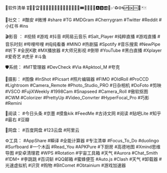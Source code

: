 🔰软件清单
🎖🥇🏅🏆🎨🎱💫🌟🎉🎊🎁💓💯📣🔔🇨🇳🎫🎟📆🉑🈲🉐🅰️🅱️🆎🔞✅♻️🌐🌀🆙🆗🆒🎵🃏🀄️

🤩社交： #酷安 #微博 #share #TG #MDGram #Cherrygram #Twitter #Reddit #小红书 #ins

🎬影音 ： #视频 #游戏 #抖音 #网易云音乐 #Salt_Player #纯粹直播 #游戏直播 #音乐时刻 #哔哩哔哩 #纯纯看番 #MINO #热剧猫 #Spotify #音乐搜索 #NewPipe #听下 #全民K歌 #MX播放器 #大师兄影视 #倒带 #YouTube #黑白直播 #Xplayer #爱奇艺 #虎牙 #斗鱼

🛡系统： #MT管理器 #DevCheck #Via #Apktool_M #夸克

📸摄影： #图像 #InShot #Picsart #照片编辑器 #FIMO #OldRoll #ProCCD #Lightroom #Camera_Remote #Photo_Studio_PRO #日杂相机 #DoFoto #剪映 #VSCO #FujiXWeekly #1998Cam #Snapseed #Camera_Roll #傲软抠图 #CWM #Colorizer #PrettyUp #Video_Convrter #HyperFocal_Pro #巧影 #Remini

📖阅读： #今日头条 #京墨 #摸鱼kik #FeedMe #古诗文网 #阅读 #贴吧Lite #知乎 #最右 #豆瓣

🍭网盘： #百度网盘 #123云盘 #阿里云

⚙️工具： #AppShare #瞬译 #全能计算器 #专注清单   #Focus_To_Do #duolingo #Surfboard #一个木函 #Read_You #APKPure #下厨房 #高德地图 #Xmind思维导图 #安卓清理君 #WPS #Rotation #宇宙工具箱 #天气 #Aurora #Chat_Smith #1DM+ #李跳跳 #百词斩 #QQ邮箱 #蜜蜂便签 #Auto.js #Clash #天气 #卸载器 #光速虚拟机 #识货 #购物 #BitComet #Obtainium #游戏加速器
